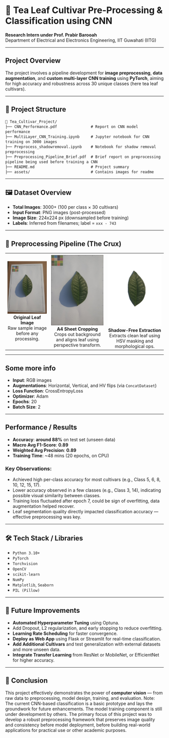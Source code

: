 # 🍃 Tea Leaf Cultivar Pre-Processing & Classification using CNN

**Research Intern under Prof. Prabir Barooah**  
Department of Electrical and Electronics Engineering, IIT Guwahati (IITG)

---

## Project Overview
The project involves a pipeline development for **image preprocessing**, **data augmentation**, and **custom multi-layer CNN training** using **PyTorch**, aiming for high accuracy and robustness across 30 unique classes (here tea leaf cultivars).

---

## 📁 Project Structure

```
📂 Tea_Cultivar_Project/
├── CNN_Performance.pdf               # Report on CNN model performance
├── MultiLayer_CNN_Training.ipynb     # Jupyter notebook for CNN training on 3000 images
├── Preprocess_shadowremoval.ipynb    # Notebook for shadow removal preprocessing
├── Preprocessing_Pipeline_Brief.pdf  # Brief report on preprocessing pipeline being used before training a CNN
├── README.md                         # Project summary
├── assets/                           # Contains images for readme

```

---

## 🖼️ Dataset Overview

- **Total Images**: 3000+ (100 per class × 30 cultivars)
- **Input Format**: PNG images (post-processed)
- **Image Size**: 224x224 px (downsampled before training)
- **Labels**: Inferred from filenames; label = `xxx - 743`

---

## 🧪 Preprocessing Pipeline (The Crux)

<table>
  <tr>
    <td align="center">
      <img src="assets/original_leaf.jpeg" alt="Original Leaf" width="200"/><br/>
      <strong>Original Leaf Image</strong><br/>
      Raw sample image before any processing.
    </td>
    <td align="center">
      <img src="assets/after_A4_crop.jpeg" alt="A4 Cropped" width="200"/><br/>
      <strong>A4 Sheet Cropping</strong><br/>
      Crops out background and aligns leaf using perspective transform.
    </td>
    <td align="center">
      <img src="assets/final_shadow_free_leaf.jpeg" alt="Final Leaf" width="200"/><br/>
      <strong>Shadow-Free Extraction</strong><br/>
      Extracts clean leaf using HSV masking and morphological ops.
    </td>
  </tr>
</table>

---

## Some more info

- **Input**: RGB images
- **Augmentations**: Horizontal, Vertical, and HV flips (via `ConcatDataset`)
- **Loss Function**: CrossEntropyLoss
- **Optimizer**: Adam
- **Epochs**: 20
- **Batch Size**: 2

---

## Performance / Results

- **Accuracy**: **around 88%** on test set (unseen data)
- **Macro Avg F1-Score**: **0.89**
- **Weighted Avg Precision**: **0.89**
- **Training Time**: ~48 mins (20 epochs, on CPU)

### Key Observations:
- Achieved high per-class accuracy for most cultivars (e.g., Class 5, 6, 8, 10, 12, 15, 17).
- Lower accuracy observed in a few classes (e.g., Class 3, 14), indicating possible visual similarity between classes.
- Training loss fluctuated after epoch 7, could be sign of overfitting, data augmentation helped recover.
- Leaf segmentation quality directly impacted classification accuracy — effective preprocessing was key.

---

## 🛠️ Tech Stack / Libraries

- `Python 3.10+`
- `PyTorch`
- `Torchvision`
- `OpenCV`
- `scikit-learn`
- `NumPy`
- `Matplotlib`, `Seaborn`
- `PIL (Pillow)`

---

## 📌 Future Improvements

-  **Automated Hyperparameter Tuning** using Optuna.
-  Add Dropout, L2 regularization, and early stopping to reduce overfitting.
-  **Learning Rate Scheduling** for faster convergence.
-  **Deploy as Web App** using Flask or Streamlit for real-time classification.
-  **Add Additional Cultivars** and test generalization with external datasets and more unseen data.
-  **Integrate Transfer Learning** from ResNet or MobileNet, or EfficientNet for higher accuracy.

---

## 🏁 Conclusion

This project effectively demonstrates the power of **computer vision** — from raw data to preprocessing, model design, training, and evaluation. 
Note: The current CNN-based classification is a basic prototype and lays the groundwork for future enhancements. The model training component is still under development by others. The primary focus of this project was to develop a robust preprocessing framework that preserves image quality and consistency before model deployment, before building real-world applications for practical use or other academic purposes.
